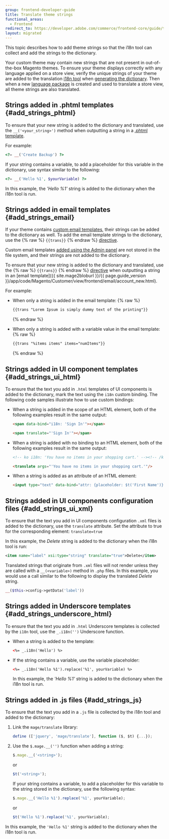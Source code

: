 ```yaml
---
group: frontend-developer-guide
title: Translate theme strings
functional_areas:
  - Frontend
redirect_to: https://developer.adobe.com/commerce/frontend-core/guide/translations/theory/
layout: migrated
---
```


This topic describes how to add theme strings so that the i18n tool can collect and add the strings to the dictionary.

Your custom theme may contain new strings that are not present in out-of-the-box Magento themes.
To ensure your theme displays correctly with any language applied on a store view, verify the unique strings of your theme are added to the translation [i18n tool] when [generating the dictionary].
Then when a new [language package](https://glossary.magento.com/language-package) is created and used to translate a store view, all theme strings are also translated.

## Strings added in .phtml templates {#add_strings_phtml}

To ensure that your new string is added to the dictionary and translated, use the `__('<your_string>')` method when outputting a string in a [.phtml template].

For example:

```php
<?= __('Create Backup') ?>
```

If your string contains a variable, to add a placeholder for this variable in the dictionary, use syntax similar to the following:

```php
<?= __('Hello %1', $yourVariable) ?>
```

In this example, the _'Hello %1'_ string is added to the dictionary when the i18n tool is run.

## Strings added in email templates {#add_strings_email}

If your theme contains [custom email templates], their strings can be added to the dictionary as well.
To add the email template strings to the dictionary, use the {% raw %} `{{trans}}` {% endraw %} [directive].

Custom email templates [added using the Admin panel] are not stored in the file system, and their strings are not added to the dictionary.

To ensure that your new string is added to the dictionary and translated, use the {% raw %} `{{trans}}` {% endraw %} [directive] when outputting a string in an [email template]({{ site.mage2bloburl }}/{{ page.guide_version }}/app/code/Magento/Customer/view/frontend/email/account_new.html).

For example:

-  When only a string is added in the email template:
    {% raw %}
    ```html
    {{trans "Lorem Ipsum is simply dummy text of the printing"}}
    ```
    {% endraw %}

-  When only a string is added with a variable value in the email template:
    {% raw %}
    ```html
    {{trans "%items items" items="numItems"}}
    ```
    {% endraw %}

## Strings added in UI component templates {#add_strings_ui_html}

To ensure that the text you add in `.html` templates of UI components is added to the dictionary, mark the text using the `i18n` custom binding. The following code samples illustrate how to use custom bindings:

-  When a string is added in the scope of an HTML element, both of the following examples result in the same output:

   ```html
   <span data-bind="i18n: 'Sign In'"></span>
   ```

   ```html
   <span translate="'Sign In'"></span>
   ```

-  When a string is added with no binding to an HTML element, both of the following examples result in the same output:

   ```html
   <!-- ko i18n: 'You have no items in your shopping cart.' --><!-- /ko -->
   ```

   ```html
   <translate args="'You have no items in your shopping cart.'"/>
   ```

-  When a string is added as an attribute of an HTML element:

   ```html
   <input type="text" data-bind="attr: {placeholder: $t('First Name')}" />
   ```

## Strings added in UI components configuration files {#add_strings_ui_xml}

To ensure that the text you add in UI components configuration `.xml` files is added to the dictionary, use the `translate` attribute. Set the attribute to true for the corresponding element: `translate=true`

In this example, the *Delete* string is added to the dictionary when the i18n tool is run:

```xml
<item name="label" xsi:type="string" translate="true">Delete</item>
```

Translated strings that originate from `.xml` files will not render unless they are called with a `__(<variable>)` method in `.php` files. In this example, you would use a call similar to the following to display the translated *Delete* string.

```php
__($this->config->getData('label'))
```

## Strings added in Underscore templates {#add_strings_underscore_html}

To ensure that the text you add in `.html` Underscore templates is collected by the `i18n` tool, use the `_.i18n('')` Underscore function.

-  When a string is added to the template:

   ```html
   <%= _.i18n('Hello') %>
   ```

-  If the string contains a variable, use the variable placeholder:

   ```html
   <%= _.i18n('Hello %1').replace('%1', yourVariable) %>
   ```

   In this example, the _'Hello %1'_ string is added to the dictionary when the i18n tool is run.

## Strings added in .js files {#add_strings_js}

To ensure that the text you add in a `.js` file is collected by the i18n tool and added to the dictionary:

1. Link the `mage/translate` library:

   ```javascript
   define (['jquery', 'mage/translate'], function ($, $t) {...});
   ```

1. Use the `$.mage.__('')` function when adding a string:

   ```javascript
   $.mage.__('<string>');
   ```

   or

   ```javascript
   $t('<string>');
   ```

   If your string contains a variable, to add a placeholder for this variable to the string stored in the dictionary, use the following syntax:

   ```javascript
   $.mage.__('Hello %1').replace('%1', yourVariable);
   ```

   or

   ```javascript
   $t('Hello %1').replace('%1', yourVariable);
   ```

In this example, the `'Hello %1'` string is added to the dictionary when the i18n tool is run.

[i18n tool]: {{page.baseurl}}/config-guide/cli/config-cli-subcommands-i18n.html
[generating the dictionary]: {{page.baseurl}}/config-guide/cli/config-cli-subcommands-i18n.html#config-cli-subcommands-xlate-dict
[.phtml template]: {{page.baseurl}}/frontend-dev-guide/templates/template-overview.html
[custom email templates]: {{page.baseurl}}/frontend-dev-guide/templates/template-email.html#customize-email-theme
[directive]: {{page.baseurl}}/frontend-dev-guide/templates/template-email.html#localization
[added using the Admin panel]: {{page.baseurl}}/frontend-dev-guide/templates/template-email.html#customize-email-admin
